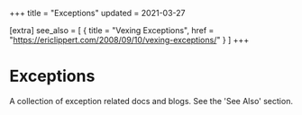 +++
title = "Exceptions"
updated = 2021-03-27

[extra]
see_also = [
  { title = "Vexing Exceptions", href = "https://ericlippert.com/2008/09/10/vexing-exceptions/" }
]
+++

# Exceptions
A collection of exception related docs and blogs. See the 'See Also' section.